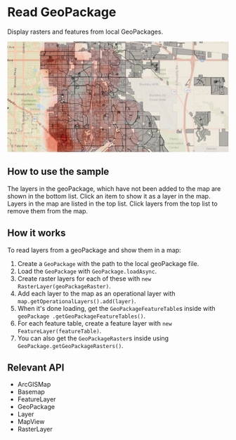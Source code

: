 # Read GeoPackage

Display rasters and features from local GeoPackages.

<img src="ReadGeoPackage.png"/>

## How to use the sample

The layers in the geoPackage, which have not been added to the map are shown in the bottom list. Click an item to 
show it as a layer in the map. Layers in the map are listed in the top list. Click layers from the top list to 
remove them from the map.

## How it works

To read layers from a geoPackage and show them in a map:


  1. Create a `GeoPackage` with the path to the local geoPackage file.
  2. Load the `GeoPackage` with `GeoPackage.loadAsync`.
  3. Create raster layers for each of these with `new RasterLayer(geoPackageRaster)`.
  4. Add each layer to the map as an operational layer with `map.getOperationalLayers().add(layer)`.
  5. When it's done loading, get the `GeoPackageFeatureTable`s inside with `geoPackage
  .getGeoPackageFeatureTables()`.
  6. For each feature table, create a feature layer with `new FeatureLayer(featureTable)`.
  7. You can also get the `GeoPackageRaster`s inside using `GeoPackage.getGeoPackageRasters()`.


## Relevant API


* ArcGISMap
* Basemap
* FeatureLayer
* GeoPackage
* Layer
* MapView
* RasterLayer

